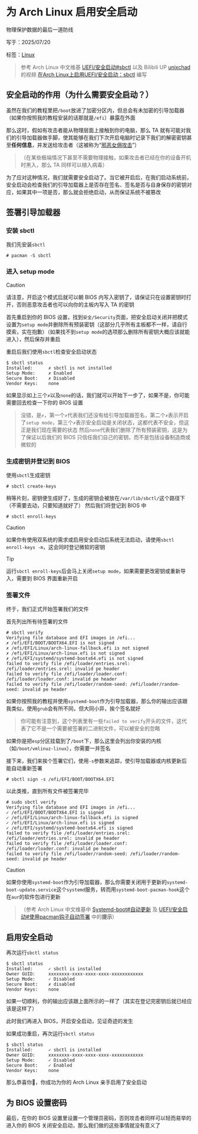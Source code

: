 # 为 Arch Linux 启用安全启动
物理保护数据的最后一道防线

写于：2025/07/20

标签：[Linux](/linux/)
>参考 Arch Linux 中文维基 [UEFI/安全启动#sbctl](https://wiki.archlinuxcn.org/wiki/UEFI/安全启动#sbctl) 以及 Bilibili UP [unixchad](https://space.bilibili.com/34569411) 的视频 [在Arch Linux上启用UEFI/安全启动：sbctl](https://www.bilibili.com/video/BV14mLzzmEmx/) 编写
## 安全启动的作用（为什么需要安全启动？）
虽然在我们的教程里把`/boot`放进了加密分区内，但总会有未加密的引导加载器（如果你按照我的教程安装的话那就是`/efi`）暴露在外面

那么这时，假如有攻击者能从物理层面上接触到你的电脑，那么 TA 就有可能对我们的引导加载器做手脚，使其能够在我们下次开启电脑时记录下我们的解密密钥甚至**任何信息**，并发送给攻击者（这被称为“[邪恶女佣攻击](https://zh.wikipedia.org/wiki/邪恶女佣攻击)”）

>（在某些极端情况下甚至不需要物理接触，如果攻击者已经在你的设备开机时黑入，那么 TA 同样可以植入病毒）

为了应对这种情况，我们就需要安全启动了。当它被开启后，在我们启动系统前，安全启动会检查我们的引导加载器上是否存在签名、签名是否与自身保存的密钥对应，如果其中一项是否，那么就会拒绝启动，从而保证系统不被篡改
## 签署引导加载器
### 安装 sbctl
我们先安装`sbctl`
```console
# pacman -S sbctl
```
### 进入 setup mode
> [!CAUTION]
> 请注意，开启这个模式后就可以朝 BIOS 内写入密钥了，请保证只在设置密钥时打开，否则恶意攻击者也可以向你的主板内写入 TA 的密钥

首先重启到你的 BIOS 设置，找到`安全/Security`页面，把安全启动关闭并把模式设置为`setup mode`并删除所有预装密钥（这部分几乎所有主板都不一样，请自行摸索，实在抱歉）（如果找不到`setup mode`的选项那么删除所有密钥大概应该就能进入），然后保存并重启

重启后我们使用`sbctl`检查安全启动状态
```console
$ sbctl status
Installed:      ✗ sbctl is not installed
Setup Mode:     ✗ Enabled
Secure Boot:    ✗ Disabled
Vendor Keys:    none
```
如果显示如上三个`✗`以及`none`的话，我们就可以开始下一步了，如果不是，你可能需要回去检查一下你的 BIOS 设置
>没错，是`✗`，第一个`✗`代表我们还没有给引导加载器签名，第二个`✗`表示开启了`setup mode`，第三个`✗`表示安全启动是关闭状态，这都代表不安全，但这正是我们现在需要的状态
然后`none`代表我们删除了所有预装密钥，这是为了保证以后我们的 BIOS 只信任我们自己的密钥，而不是包括设备制造商或微软的
### 生成密钥并登记到 BIOS
使用`sbctl`生成密钥
```console
# sbctl create-keys
```
稍等片刻，密钥便生成好了，生成的密钥会被放在`/var/lib/sbctl/`这个路径下（不需要去动，只要知道就好了）
然后我们将登记到 BIOS 中
```console
# sbctl enroll-keys
```
> [!CAUTION]
> 如果你有使用双系统的需求或启用安全启动后系统无法启动，请使用`sbctl enroll-keys -m`，这会同时登记微软的密钥

> [!TIP]
> 运行`sbctl enroll-keys`后会马上关闭`setup mode`，如果需要更改密钥或重新导入，需要到 BIOS 界面重新开启
### 签署文件
终于，我们正式开始签署我们的文件

首先列出所有待签署的文件
```console
# sbctl verify
Verifying file database and EFI images in /efi...
✗ /efi/EFI/BOOT/BOOTX64.EFI is not signed
✗ /efi/EFI/Linux/arch-linux-fallback.efi is not signed
✗ /efi/EFI/Linux/arch-linux.efi is not signed
✗ /efi/EFI/systemd/systemd-bootx64.efi is not signed
failed to verify file /efi/loader/entries.srel: /efi/loader/entries.srel: invalid pe header
failed to verify file /efi/loader/loader.conf: /efi/loader/loader.conf: invalid pe header
failed to verify file /efi/loader/random-seed: /efi/loader/random-seed: invalid pe header
```
如果你按照我的教程并使用`systemd-boot`作为引导加载器，那么你的输出应该跟我类似，使用`grub`会有所不同，但大同小异，挨个签名就好

>你可能有注意到，这个列表里有一些`failed to verify`开头的文件，这代表了它不是一个需要被签署的二进制文件，可以被安全的忽略

如果你是把`esp`分区挂载到了`/boot`下，那么这里会列出你安装的内核（如`/boot/vmlinuz-linux`），你需要一并签名

接下来，我们来挨个签署它们，使用`-s`参数来追踪，使引导加载器或内核更新后能自动重新签署
```console
# sbctl sign -s /efi/EFI/BOOT/BOOTX64.EFI
```
以此类推，直到所有文件被签署完毕
```console
# sudo sbctl verify
Verifying file database and EFI images in /efi...
✓ /efi/EFI/BOOT/BOOTX64.EFI is signed
✓ /efi/EFI/Linux/arch-linux-fallback.efi is signed
✓ /efi/EFI/Linux/arch-linux.efi is signed
✓ /efi/EFI/systemd/systemd-bootx64.efi is signed
failed to verify file /efi/loader/entries.srel: /efi/loader/entries.srel: invalid pe header
failed to verify file /efi/loader/loader.conf: /efi/loader/loader.conf: invalid pe header
failed to verify file /efi/loader/random-seed: /efi/loader/random-seed: invalid pe header
```
> [!CAUTION]
> 如果你使用`systemd-boot`作为引导加载器，那么你需要关闭用于更新的`systemd-boot-update.service`这个`systemd`服务，转而用`systemd-boot-pacman-hook`这个在`aur`的软件包进行更新

>（参考 Arch Linux 中文维基中 [Systemd-boot#自动更新](https://wiki.archlinuxcn.org/wiki/Systemd-boot#自动更新) 及 [UEFI/安全启动#使用pacman钩子自动签署](https://wiki.archlinuxcn.org/wiki/UEFI/安全启动#使用pacman钩子自动签署) 中的**提示**）
## 启用安全启动
再次运行`sbctl status`
```console
$ sbctl status     
Installed:      ✓ sbctl is installed
Owner GUID:     xxxxxxxx-xxxx-xxxx-xxxx-xxxxxxxxxxxx
Setup Mode:     ✓ Disabled
Secure Boot:    ✗ disabled
Vendor Keys:    none
```
如果一切顺利，你的输出应该跟上面所示的一样了（其实在登记完密钥后就已经应该是这样了）

此时我们再进入 BIOS，开启安全启动，见证奇迹的发生

如果成功重启，再次运行`sbctl status`
```console
$ sbctl status     
Installed:      ✓ sbctl is installed
Owner GUID:     xxxxxxxx-xxxx-xxxx-xxxx-xxxxxxxxxxxx
Setup Mode:     ✓ Disabled
Secure Boot:    ✓ Enabled
Vendor Keys:    none
```
那么恭喜你🎉，你成功为你的 Arch Linux 亲手启用了安全启动
## 为 BIOS 设置密码
最后，在你的 BIOS 设置里设置一个管理员密码，否则攻击者同样可以轻而易举的进入你的 BIOS 关闭安全启动，那么我们做的这些事情就没有意义了
